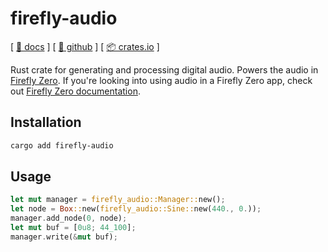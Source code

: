 # firefly-audio

[ [📄 docs](https://docs.rs/firefly-audio/latest/firefly_audio/) ] [ [🐙 github](https://github.com/firefly-zero/firefly-audio) ] [ [📦 crates.io](https://crates.io/crates/firefly-audio) ]

Rust crate for generating and processing digital audio. Powers the audio in [Firefly Zero](https://fireflyzero.com/). If you're looking into using audio in a Firefly Zero app, check out [Firefly Zero documentation](https://docs.fireflyzero.com/dev/audio/).

## Installation

```bash
cargo add firefly-audio
```

## Usage

```rust
let mut manager = firefly_audio::Manager::new();
let node = Box::new(firefly_audio::Sine::new(440., 0.));
manager.add_node(0, node);
let mut buf = [0u8; 44_100];
manager.write(&mut buf);
```
